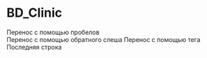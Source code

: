 # BD_Clinic
Перенос с помощью пробелов  
Перенос с помощью обратного слеша
Перенос с помощью тега <br> Последняя строка
